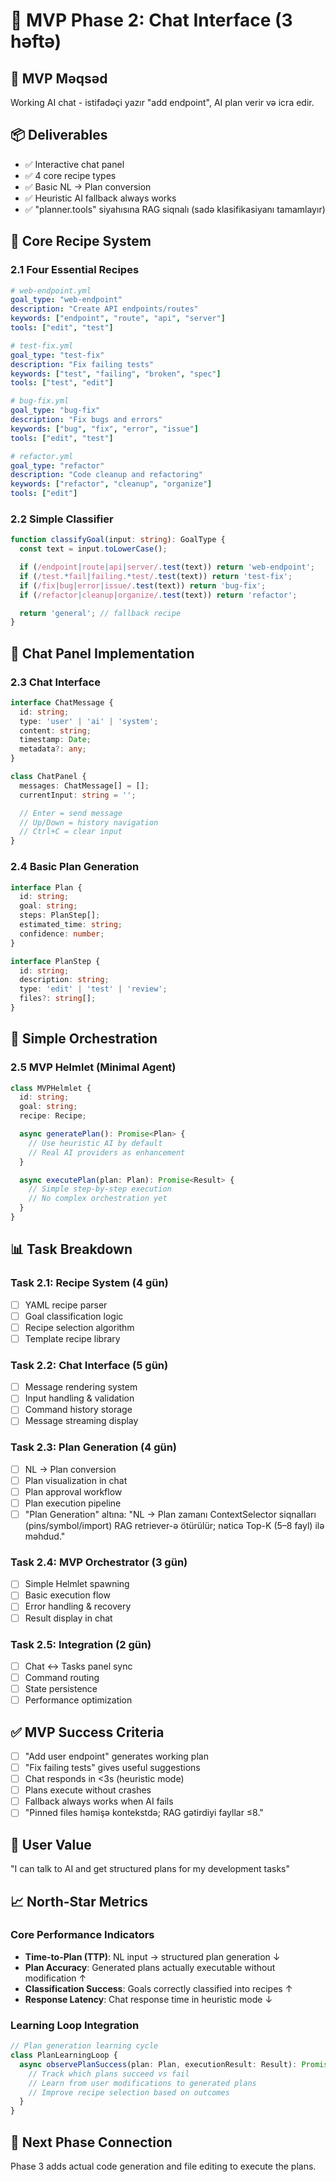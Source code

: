 # 💬 MVP Phase 2: Chat Interface (3 həftə)

## 🎯 **MVP Məqsəd**
Working AI chat - istifadəçi yazır "add endpoint", AI plan verir və icra edir.

## 📦 **Deliverables**
- ✅ Interactive chat panel
- ✅ 4 core recipe types
- ✅ Basic NL → Plan conversion
- ✅ Heuristic AI fallback always works
- ✅ "planner.tools" siyahısına RAG siqnalı (sadə klasifikasiyanı tamamlayır)

## 🤖 **Core Recipe System**

### 2.1 Four Essential Recipes
```yaml
# web-endpoint.yml
goal_type: "web-endpoint"
description: "Create API endpoints/routes"
keywords: ["endpoint", "route", "api", "server"]
tools: ["edit", "test"]

# test-fix.yml
goal_type: "test-fix"
description: "Fix failing tests"
keywords: ["test", "failing", "broken", "spec"]
tools: ["test", "edit"]

# bug-fix.yml
goal_type: "bug-fix"
description: "Fix bugs and errors"
keywords: ["bug", "fix", "error", "issue"]
tools: ["edit", "test"]

# refactor.yml
goal_type: "refactor"
description: "Code cleanup and refactoring"
keywords: ["refactor", "cleanup", "organize"]
tools: ["edit"]
```

### 2.2 Simple Classifier
```typescript
function classifyGoal(input: string): GoalType {
  const text = input.toLowerCase();

  if (/endpoint|route|api|server/.test(text)) return 'web-endpoint';
  if (/test.*fail|failing.*test/.test(text)) return 'test-fix';
  if (/fix|bug|error|issue/.test(text)) return 'bug-fix';
  if (/refactor|cleanup|organize/.test(text)) return 'refactor';

  return 'general'; // fallback recipe
}
```

## 💬 **Chat Panel Implementation**

### 2.3 Chat Interface
```typescript
interface ChatMessage {
  id: string;
  type: 'user' | 'ai' | 'system';
  content: string;
  timestamp: Date;
  metadata?: any;
}

class ChatPanel {
  messages: ChatMessage[] = [];
  currentInput: string = '';

  // Enter = send message
  // Up/Down = history navigation
  // Ctrl+C = clear input
}
```

### 2.4 Basic Plan Generation
```typescript
interface Plan {
  id: string;
  goal: string;
  steps: PlanStep[];
  estimated_time: string;
  confidence: number;
}

interface PlanStep {
  id: string;
  description: string;
  type: 'edit' | 'test' | 'review';
  files?: string[];
}
```

## 🔄 **Simple Orchestration**

### 2.5 MVP Helmlet (Minimal Agent)
```typescript
class MVPHelmlet {
  id: string;
  goal: string;
  recipe: Recipe;

  async generatePlan(): Promise<Plan> {
    // Use heuristic AI by default
    // Real AI providers as enhancement
  }

  async executePlan(plan: Plan): Promise<Result> {
    // Simple step-by-step execution
    // No complex orchestration yet
  }
}
```

## 📊 **Task Breakdown**

### Task 2.1: Recipe System (4 gün)
- [ ] YAML recipe parser
- [ ] Goal classification logic
- [ ] Recipe selection algorithm
- [ ] Template recipe library

### Task 2.2: Chat Interface (5 gün)
- [ ] Message rendering system
- [ ] Input handling & validation
- [ ] Command history storage
- [ ] Message streaming display

### Task 2.3: Plan Generation (4 gün)
- [ ] NL → Plan conversion
- [ ] Plan visualization in chat
- [ ] Plan approval workflow
- [ ] Plan execution pipeline
- [ ] "Plan Generation" altına: "NL → Plan zamanı ContextSelector siqnalları (pins/symbol/import) RAG retriever-ə ötürülür; nəticə Top-K (5–8 fayl) ilə məhdud."

### Task 2.4: MVP Orchestrator (3 gün)
- [ ] Simple Helmlet spawning
- [ ] Basic execution flow
- [ ] Error handling & recovery
- [ ] Result display in chat

### Task 2.5: Integration (2 gün)
- [ ] Chat ↔ Tasks panel sync
- [ ] Command routing
- [ ] State persistence
- [ ] Performance optimization

## ✅ **MVP Success Criteria**
- [ ] "Add user endpoint" generates working plan
- [ ] "Fix failing tests" gives useful suggestions
- [ ] Chat responds in <3s (heuristic mode)
- [ ] Plans execute without crashes
- [ ] Fallback always works when AI fails
- [ ] "Pinned files həmişə kontekstdə; RAG gətirdiyi fayllar ≤8."

## 🚀 **User Value**
"I can talk to AI and get structured plans for my development tasks"

## 📈 **North-Star Metrics**

### Core Performance Indicators
- **Time-to-Plan (TTP)**: NL input → structured plan generation ↓
- **Plan Accuracy**: Generated plans actually executable without modification ↑
- **Classification Success**: Goals correctly classified into recipes ↑
- **Response Latency**: Chat response time in heuristic mode ↓

### Learning Loop Integration
```typescript
// Plan generation learning cycle
class PlanLearningLoop {
  async observePlanSuccess(plan: Plan, executionResult: Result): Promise<void> {
    // Track which plans succeed vs fail
    // Learn from user modifications to generated plans
    // Improve recipe selection based on outcomes
  }
}
```

## 🔄 **Next Phase Connection**
Phase 3 adds actual code generation and file editing to execute the plans.